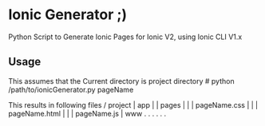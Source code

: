 # Ionic Generator ;)
Python Script to Generate Ionic Pages for Ionic V2, using Ionic CLI V1.x

## Usage
This assumes that the Current directory is project directory
    # python /path/to/ionicGenerator.py pageName

This results in following files
	/ project
	|	app
	|	|	pages
	|	|	|	pageName.css
	|	|	|	pageName.html
	|	|	|	pageName.js
	|	www
	.	.
	.	.
	.	.